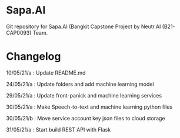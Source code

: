 # Sapa.AI
Git repository for Sapa.AI (Bangkit Capstone Project by Neutr.AI (B21-CAP0093) Team.

# Changelog
10/05/21/a : Update README.md

24/05/21/a : Update folders and add machine learning model

29/05/21/a : Update front-panick and machine learning services

30/05/21/a : Make Speech-to-text and machine learning python files

30/05/21/b : Move service account key json files to cloud storage

31/05/21/a : Start build REST API with Flask